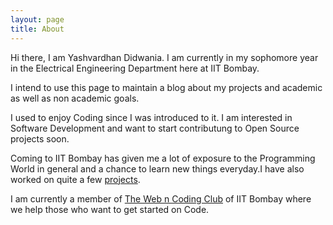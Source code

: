 ```yaml
---
layout: page
title: About
---
```


Hi there, I am Yashvardhan Didwania. I am currently in  my sophomore year in the Electrical Engineering Department  here at IIT Bombay.

I intend to use this page to maintain a blog about 
my projects and academic as well as non academic goals.

I used to enjoy Coding since I was introduced to it. I am interested in Software Development and want to start contributung to Open Source projects soon.

Coming to IIT Bombay has given me a lot of exposure to the Programming World in general and a chance to learn new things everyday.I have also worked on quite a few [projects][projects].

I am currently a member of [The Web n Coding Club][WnCC] of IIT Bombay where we help those who want to get started on Code.

[projects]: /projects
[WnCC]: http://wncc-iitb.org
